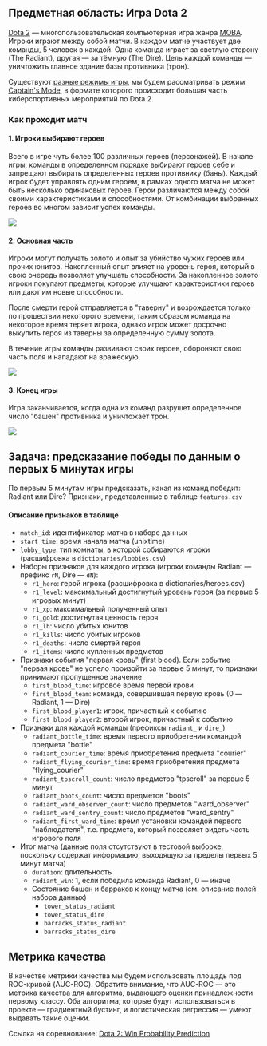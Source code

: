 ## Предметная область: Игра Dota 2

[Dota 2](https://ru.wikipedia.org/wiki/Dota_2) — многопользовательская компьютерная игра жанра [MOBA](https://ru.wikipedia.org/wiki/MOBA). Игроки играют между собой матчи. В каждом матче участвует две команды, 5 человек в каждой. Одна команда играет за светлую сторону (The Radiant), другая — за тёмную (The Dire). Цель каждой команды — уничтожить главное здание базы противника (трон).

Существуют [разные режимы игры](http://dota2.gamepedia.com/Game_modes/ru), мы будем рассматривать режим [Captain's Mode](http://dota2.gamepedia.com/Game_modes/ru#Captain.27s_Mode), в формате которого происходит большая часть киберспортивных мероприятий по Dota 2.

### Как проходит матч

#### 1. Игроки выбирают героев

Всего в игре чуть более 100 различных героев (персонажей). В начале игры, команды в определенном порядке выбирают героев себе и запрещают выбирать определенных героев противнику (баны). Каждый игрок будет управлять одним героем, в рамках одного матча не может быть несколько одинаковых героев.  Герои различаются между собой своими характеристиками и способностями. От комбинации выбранных героев во многом зависит успех команды.

![](http://imgur.com/XFr4HYE.jpg)

#### 2. Основная часть

Игроки могут получать золото и опыт за убийство чужих героев или прочих юнитов. Накопленный опыт влияет на уровень героя, который в свою очередь позволяет улучшать способности. За накопленное золото игроки покупают предметы, которые улучшают характеристики героев или дают им новые способности.

После смерти герой отправляется в "таверну" и возрождается только по прошествии некоторого времени, таким образом команда на некоторое время теряет игрока, однако игрок может досрочно выкупить героя из таверны за определенную сумму золота.

В течение игры команды развивают своих героев, обороняют свою часть поля и нападают на вражескую.

![](http://imgur.com/5b0SlQb.jpg)

#### 3. Конец игры

Игра заканчивается, когда одна из команд разрушет определенное число "башен" противника и уничтожает трон.

![](http://imgur.com/Du79Kzf.jpg)

## Задача: предсказание победы по данным о первых 5 минутах игры

По первым 5 минутам игры предсказать, какая из команд победит: Radiant или Dire?
Признаки, представленные в таблице `features.csv`
#### Описание признаков в таблице

- `match_id`: идентификатор матча в наборе данных
- `start_time`: время начала матча (unixtime)
- `lobby_type`: тип комнаты, в которой собираются игроки (расшифровка в `dictionaries/lobbies.csv`)
- Наборы признаков для каждого игрока (игроки команды Radiant — префикс `rN`, Dire — `dN`):
    - `r1_hero`: герой игрока (расшифровка в dictionaries/heroes.csv)
    - `r1_level`: максимальный достигнутый уровень героя (за первые 5 игровых минут)
    - `r1_xp`: максимальный полученный опыт
    - `r1_gold`: достигнутая ценность героя
    - `r1_lh`: число убитых юнитов
    - `r1_kills`: число убитых игроков
    - `r1_deaths`: число смертей героя
    - `r1_items`: число купленных предметов
- Признаки события "первая кровь" (first blood). Если событие "первая кровь" не успело произойти за первые 5 минут, то признаки принимают пропущенное значение
    - `first_blood_time`: игровое время первой крови
    - `first_blood_team`: команда, совершившая первую кровь (0 — Radiant, 1 — Dire)
    - `first_blood_player1`: игрок, причастный к событию
    - `first_blood_player2`: второй игрок, причастный к событию
- Признаки для каждой команды (префиксы `radiant_` и `dire_`)
    - `radiant_bottle_time`: время первого приобретения командой предмета "bottle"
    - `radiant_courier_time`: время приобретения предмета "courier" 
    - `radiant_flying_courier_time`: время приобретения предмета "flying_courier" 
    - `radiant_tpscroll_count`: число предметов "tpscroll" за первые 5 минут
    - `radiant_boots_count`: число предметов "boots"
    - `radiant_ward_observer_count`: число предметов "ward_observer"
    - `radiant_ward_sentry_count`: число предметов "ward_sentry"
    - `radiant_first_ward_time`: время установки командой первого "наблюдателя", т.е. предмета, который позволяет видеть часть игрового поля
- Итог матча (данные поля отсутствуют в тестовой выборке, поскольку содержат информацию, выходящую за пределы первых 5 минут матча)
    - `duration`: длительность
    - `radiant_win`: 1, если победила команда Radiant, 0 — иначе
    - Состояние башен и барраков к концу матча (см. описание полей набора данных)
        - `tower_status_radiant`
        - `tower_status_dire`
        - `barracks_status_radiant`
        - `barracks_status_dire`
## Метрика качества

В качестве метрики качества мы будем использовать площадь под ROC-кривой (AUC-ROC). Обратите внимание, что AUC-ROC — это метрика качества для алгоритма, выдающего оценки принадлежности первому классу. Оба алгоритма, которые будут использоваться в проекте — градиентный бустинг, и логистическая регрессия — умеют выдавать такие оценки. 

Ссылка на соревнование: [Dota 2: Win Probability Prediction](https://kaggle.com/join/coursera_ml_dota2_contest)
